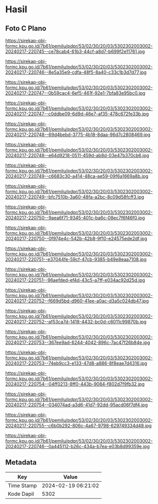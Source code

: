 # Hasil

## Foto C Plano

https://sirekap-obj-formc.kpu.go.id/7b61/pemilu/pdpr/53/02/30/20/03/5302302003002-20240217-220745--ce78cab4-61b3-44cf-a8d7-b699f2e11761.jpg

https://sirekap-obj-formc.kpu.go.id/7b61/pemilu/pdpr/53/02/30/20/03/5302302003002-20240217-220746--8e5a35e9-cdfa-48f5-8a40-c33c1b3d7d77.jpg

https://sirekap-obj-formc.kpu.go.id/7b61/pemilu/pdpr/53/02/30/20/03/5302302003002-20240217-220747--0b59cac4-6ef5-461f-92e1-7bfa83e95bc0.jpg

https://sirekap-obj-formc.kpu.go.id/7b61/pemilu/pdpr/53/02/30/20/03/5302302003002-20240217-220747--c0ddbe09-6d9d-46e7-af35-478c672fe33b.jpg

https://sirekap-obj-formc.kpu.go.id/7b61/pemilu/pdpr/53/02/30/20/03/5302302003002-20240217-220748--69d4bebd-3775-4b18-8daa-96d7c2808469.jpg

https://sirekap-obj-formc.kpu.go.id/7b61/pemilu/pdpr/53/02/30/20/03/5302302003002-20240217-220748--e64d9218-0511-459d-ab8d-03e47b370cb6.jpg

https://sirekap-obj-formc.kpu.go.id/7b61/pemilu/pdpr/53/02/30/20/03/5302302003002-20240217-220749--c6683c30-a414-48ca-ae59-09f6a1669a8b.jpg

https://sirekap-obj-formc.kpu.go.id/7b61/pemilu/pdpr/53/02/30/20/03/5302302003002-20240217-220749--bfc7510b-3a60-48fa-a2bc-8c09d58fcff3.jpg

https://sirekap-obj-formc.kpu.go.id/7b61/pemilu/pdpr/53/02/30/20/03/5302302003002-20240217-220750--9aea6f71-9345-401c-ba6c-08ec7f6f46f0.jpg

https://sirekap-obj-formc.kpu.go.id/7b61/pemilu/pdpr/53/02/30/20/03/5302302003002-20240217-220750--0f974e4c-542b-42b8-9f10-e24575ede2df.jpg

https://sirekap-obj-formc.kpu.go.id/7b61/pemilu/pdpr/53/02/30/20/03/5302302003002-20240217-220751--e37044fe-59cf-47cb-9385-b49e8eaa7108.jpg

https://sirekap-obj-formc.kpu.go.id/7b61/pemilu/pdpr/53/02/30/20/03/5302302003002-20240217-220751--96aefded-ef4d-43c5-a7ff-e034ac92d25d.jpg

https://sirekap-obj-formc.kpu.go.id/7b61/pemilu/pdpr/53/02/30/20/03/5302302003002-20240217-220752--f669d5bd-d960-41ee-a0ac-d3a5c024db47.jpg

https://sirekap-obj-formc.kpu.go.id/7b61/pemilu/pdpr/53/02/30/20/03/5302302003002-20240217-220752--af53ca7d-1418-4432-bc0d-c6011c99870b.jpg

https://sirekap-obj-formc.kpu.go.id/7b61/pemilu/pdpr/53/02/30/20/03/5302302003002-20240217-220753--367ee9ad-6244-4042-896c-7ac47f26b84e.jpg

https://sirekap-obj-formc.kpu.go.id/7b61/pemilu/pdpr/53/02/30/20/03/5302302003002-20240217-220753--74eb9cc3-e133-47d8-a886-8f8eae7d4316.jpg

https://sirekap-obj-formc.kpu.go.id/7b61/pemilu/pdpr/53/02/30/20/03/5302302003002-20240217-220754--04ff0213-8ff0-443b-9084-f802d7f9fb32.jpg

https://sirekap-obj-formc.kpu.go.id/7b61/pemilu/pdpr/53/02/30/20/03/5302302003002-20240217-220754--034074ad-a3d6-41d7-92dd-95acd06f7df4.jpg

https://sirekap-obj-formc.kpu.go.id/7b61/pemilu/pdpr/53/02/30/20/03/5302302003002-20240217-220755--c6b0b292-806c-4a67-9798-629749334d48.jpg

https://sirekap-obj-formc.kpu.go.id/7b61/pemilu/pdpr/53/02/30/20/03/5302302003002-20240217-220746--0a445112-b26c-434a-b7ea-e03b8d99359e.jpg


## Metadata

| Key        | Value               |
| ---------- | ------------------- |
| Time Stamp | 2024-02-19 06:21:02 |
| Kode Dapil | 5302                |



